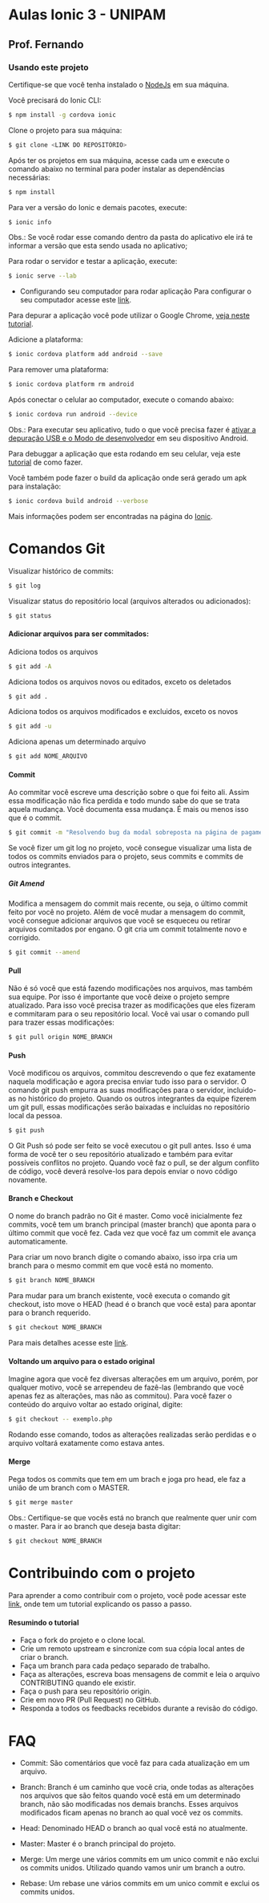 Aulas Ionic 3 - UNIPAM
=====================
## Prof. Fernando

### Usando este projeto

Certifique-se que você tenha instalado o [NodeJs](https://nodejs.org/en/download/) em sua máquina.

Você precisará do Ionic CLI:
```bash
$ npm install -g cordova ionic
```

Clone o projeto para sua máquina:
```bash
$ git clone <LINK DO REPOSITÓRIO>
```

Após ter os projetos em sua máquina, acesse cada um e execute o comando abaixo no terminal para poder instalar as dependências necessárias:
```bash
$ npm install
```

Para ver a versão do Ionic e demais pacotes, execute:
```bash
$ ionic info
```
Obs.: Se você rodar esse comando dentro da pasta do aplicativo ele irá te informar a versão que esta sendo usada no aplicativo;

Para rodar o servidor e testar a aplicação, execute:
```bash
$ ionic serve --lab
```

- Configurando seu computador para rodar aplicação
Para configurar o seu computador acesse este [link](http://www.tiagoporto.com/blog/tutorial-de-configuracao-do-ambiente-ionic-android-no-windows/).


Para depurar a aplicação você pode utilizar o Google Chrome, [veja neste tutorial](http://www.devmedia.com.br/depurando-javascript-com-google-chrome/28367).

Adicione a plataforma:
```bash
$ ionic cordova platform add android --save
```

Para remover uma plataforma:
```bash
$ ionic cordova platform rm android
```

Após conectar o celular ao computador, execute o comando abaixo:
```bash
$ ionic cordova run android --device
```

Obs.: Para executar seu aplicativo, tudo o que você precisa fazer é [ativar a depuração USB e o Modo de desenvolvedor](https://developer.android.com/studio/run/device.html#developer-device-options) em seu dispositivo Android.

Para debuggar a aplicação que esta rodando em seu celular, veja este [tutorial](https://www.codeproject.com/Tips/1030830/Debug-Ionic-Android-Application-On-Mobile-Devices) de como fazer.

Você também pode fazer o build da aplicação onde será gerado um apk para instalação:
```bash
$ ionic cordova build android --verbose
```

Mais informações podem ser encontradas na página do [Ionic](http://ionicframework.com/docs/v2/getting-started/).

# Comandos Git

Visualizar histórico de commits:
```bash
$ git log
```

Visualizar status do repositório local (arquivos alterados ou adicionados):
```bash
$ git status
```

#### Adicionar arquivos para ser commitados:
Adiciona todos os arquivos
```bash
$ git add -A
```
Adiciona todos os arquivos novos ou editados, exceto os deletados
```bash
$ git add .
```
Adiciona todos os arquivos modificados e excluidos, exceto os novos
```bash
$ git add -u
```
Adiciona apenas um determinado arquivo
```bash
$ git add NOME_ARQUIVO
```

#### Commit
Ao commitar você escreve uma descrição sobre o que foi feito ali. Assim essa modificação não fica perdida e todo mundo sabe do que se trata aquela mudança. Você documenta essa mudança. É mais ou menos isso que é o commit.
```bash
$ git commit -m "Resolvendo bug da modal sobreposta na página de pagamentos."
```

Se você fizer um git log no projeto, você consegue visualizar uma lista de todos os commits enviados para o projeto, seus commits e commits de outros integrantes.

##### Git Amend
Modifica a mensagem do commit mais recente, ou seja, o último commit feito por você no projeto. Além de você mudar a mensagem do commit, você consegue adicionar arquivos que você se esqueceu ou retirar arquivos comitados por engano. O git cria um commit totalmente novo e corrigido.
```bash
$ git commit --amend
```

#### Pull
Não é só você que está fazendo modificações nos arquivos, mas também sua equipe. Por isso é importante que você deixe o projeto sempre atualizado. Para isso você precisa trazer as modificações que eles fizeram e commitaram para o seu repositório local. Você vai usar o comando pull para trazer essas modificações:
```bash
$ git pull origin NOME_BRANCH
```

#### Push
Você modificou os arquivos, commitou descrevendo o que fez exatamente naquela modificação e agora precisa enviar tudo isso para o servidor. O comando git push empurra as suas modificações para o servidor, incluido-as no histórico do projeto. Quando os outros integrantes da equipe fizerem um git pull, essas modificações serão baixadas e incluídas no repositório local da pessoa.
```bash
$ git push
```

O Git Push só pode ser feito se você executou o git pull antes. Isso é uma forma de você ter o seu repositório atualizado e também para evitar possíveis conflitos no projeto. Quando você faz o pull, se der algum conflito de código, você deverá resolve-los para depois enviar o novo código novamente.

#### Branch e Checkout
O nome do branch padrão no Git é master. Como você inicialmente fez commits, você tem um branch principal (master branch) que aponta para o último commit que você fez. Cada vez que você faz um commit ele avança automaticamente.

Para criar um novo branch digite o comando abaixo, isso irpa cria um branch para o mesmo commit em que você está no momento.
```bash
$ git branch NOME_BRANCH
```

Para mudar para um branch existente, você executa o comando git checkout, isto move o HEAD (head é o branch que você esta) para apontar para o branch requerido.
```bash
$ git checkout NOME_BRANCH
```

Para mais detalhes acesse este [link](https://git-scm.com/book/pt-br/v1/Ramifica%C3%A7%C3%A3o-Branching-no-Git-O-que-%C3%A9-um-Branch).

#### Voltando um arquivo para o estado original
Imagine agora que você fez diversas alterações em um arquivo, porém, por qualquer motivo, você se arrependeu de fazê-las (lembrando que você apenas fez as alterações, mas não as commitou). Para você fazer o conteúdo do arquivo voltar ao estado original, digite:
```bash
$ git checkout -- exemplo.php
```
Rodando esse comando, todos as alterações realizadas serão perdidas e o arquivo voltará exatamente como estava antes.

#### Merge
Pega todos os commits que tem em um brach e joga pro head, ele faz a união de um branch com o MASTER.
```bash
$ git merge master
```
Obs.: Certifique-se que vocês está no branch que realmente quer unir com o master. Para ir ao branch que deseja basta digitar:
```bash
$ git checkout NOME_BRANCH
```

# Contribuindo com o projeto
Para aprender a como contribuir com o projeto, você pode acessar este [link](https://imasters.com.br/desenvolvimento/como-contribuir-com-um-projeto-no-github/), onde tem um tutorial explicando os passo a passo.

#### Resumindo o tutorial
- Faça o fork do projeto e o clone local.
- Crie um remoto upstream e sincronize com sua cópia local antes de criar o branch.
- Faça um branch para cada pedaço separado de trabalho.
- Faça as alterações, escreva boas mensagens de commit e leia o arquivo CONTRIBUTING quando ele existir.
- Faça o push para seu repositório origin.
- Crie em novo PR (Pull Request) no GitHub.
- Responda a todos os feedbacks recebidos durante a revisão do código.

# FAQ
- Commit:
São comentários que você faz para cada atualização em um arquivo.

- Branch:
Branch é um caminho que você cria, onde todas as alterações nos arquivos que são feitos quando você está em um determinado branch, não são modificadas nos demais branchs. Esses arquivos modificados ficam apenas no branch ao qual você vez os commits.

- Head:
Denominado HEAD o branch ao qual você está no atualmente.

- Master:
Master é o branch principal do projeto.

- Merge:
Um merge une vários commits em um unico commit e não exclui os commits unidos. Utilizado quando vamos unir um branch a outro.

- Rebase:
Um rebase une vários commits em um unico commit e exclui os commits unidos.